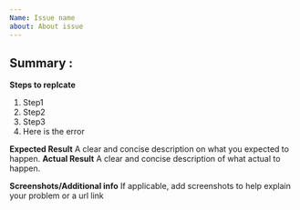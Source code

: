 ```yaml
---
Name: Issue name 
about: About issue
---
```

Summary : 
---
**Steps to replcate**
1. Step1
2. Step2
3. Step3
4. Here is the error

**Expected Result**
A clear and concise description on what you expected to happen.
**Actual Result**
A clear and concise description of what actual to happen.

**Screenshots/Additional info**
If applicable, add screenshots to help explain your problem or a url link
